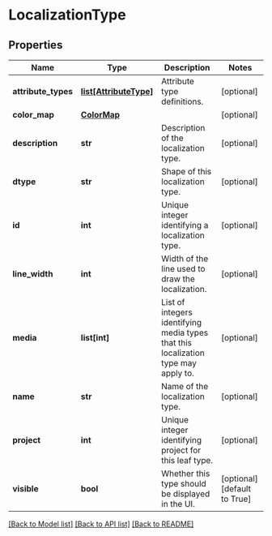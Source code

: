 # LocalizationType

## Properties
Name | Type | Description | Notes
------------ | ------------- | ------------- | -------------
**attribute_types** | [**list[AttributeType]**](AttributeType.md) | Attribute type definitions. | [optional] 
**color_map** | [**ColorMap**](ColorMap.md) |  | [optional] 
**description** | **str** | Description of the localization type. | [optional] 
**dtype** | **str** | Shape of this localization type. | [optional] 
**id** | **int** | Unique integer identifying a localization type. | [optional] 
**line_width** | **int** | Width of the line used to draw the localization. | [optional] 
**media** | **list[int]** | List of integers identifying media types that this localization type may apply to. | [optional] 
**name** | **str** | Name of the localization type. | [optional] 
**project** | **int** | Unique integer identifying project for this leaf type. | [optional] 
**visible** | **bool** | Whether this type should be displayed in the UI. | [optional] [default to True]

[[Back to Model list]](../README.md#documentation-for-models) [[Back to API list]](../README.md#documentation-for-api-endpoints) [[Back to README]](../README.md)


